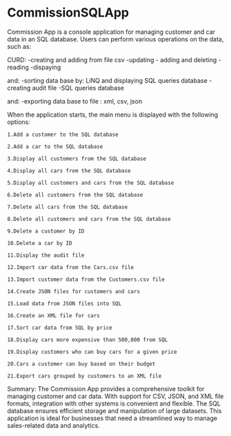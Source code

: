 # CommissionSQLApp

Commission App is a console application for managing customer and car data in an SQL database. 
Users can perform various operations on the data, such as: 

CURD:
-creating and adding from file csv
-updating - adding and deleting 
-reading
-dispaying

and:
-sorting data base by: LiNQ and displaying SQL queries database
-creating audit file
-SQL queries database

and:
-exporting data base to file : xml, csv, json


When the application starts, the main menu is displayed with the following options:

    1.Add a customer to the SQL database
  
    2.Add a car to the SQL database
   
    3.Display all customers from the SQL database
   
    4.Display all cars from the SQL database
   
    5.Display all customers and cars from the SQL database
  
    6.Delete all customers from the SQL database
   
    7.Delete all cars from the SQL database
   
    8.Delete all customers and cars from the SQL database
   
    9.Delete a customer by ID
 
    10.Delete a car by ID
 
    11.Display the audit file
  
    12.Import car data from the Cars.csv file
 
    13.Import customer data from the Customers.csv file
   
    14.Create JSON files for customers and cars
  
    15.Load data from JSON files into SQL

    16.Create an XML file for cars
   
    17.Sort car data from SQL by price
   
    18.Display cars more expensive than 500,000 from SQL
  
    19.Display customers who can buy cars for a given price
  
    20.Cars a customer can buy based on their budget
  
    21.Export cars grouped by customers to an XML file
    

Summary:
The Commission App provides a comprehensive toolkit for managing customer and car data. With support for CSV,
JSON, and XML file formats, integration with other systems is convenient and flexible. The SQL database ensures
efficient storage and manipulation of large datasets. This application is ideal for businesses that need 
a streamlined way to manage sales-related data and analytics.